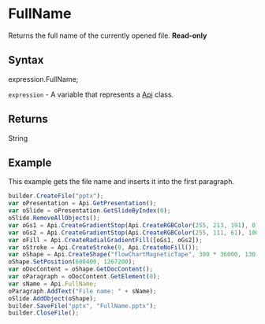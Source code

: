 # FullName

Returns the full name of the currently opened file. **Read-only**

## Syntax

expression.FullName;

`expression` - A variable that represents a [Api](../Api.md) class.

## Returns

String

## Example

This example gets the file name and inserts it into the first paragraph.

```javascript
builder.CreateFile("pptx");
var oPresentation = Api.GetPresentation();
var oSlide = oPresentation.GetSlideByIndex(0);
oSlide.RemoveAllObjects();
var oGs1 = Api.CreateGradientStop(Api.CreateRGBColor(255, 213, 191), 0);
var oGs2 = Api.CreateGradientStop(Api.CreateRGBColor(255, 111, 61), 100000);
var oFill = Api.CreateRadialGradientFill([oGs1, oGs2]);
var oStroke = Api.CreateStroke(0, Api.CreateNoFill());
var oShape = Api.CreateShape("flowChartMagneticTape", 300 * 36000, 130 * 36000, oFill, oStroke);
oShape.SetPosition(608400, 1267200);
var oDocContent = oShape.GetDocContent();
var oParagraph = oDocContent.GetElement(0);
var sName = Api.FullName;
oParagraph.AddText("File name: " + sName);
oSlide.AddObject(oShape);
builder.SaveFile("pptx", "FullName.pptx");
builder.CloseFile();
```